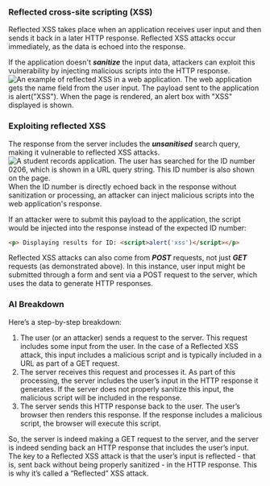 ### Reflected cross-site scripting (XSS)
Reflected XSS takes place when an application receives user input and then sends it back in a later HTTP response. Reflected XSS attacks occur immediately, as the data is echoed into the response.

If the application doesn't ***sanitize*** the input data, attackers can exploit this vulnerability by injecting malicious scripts into the HTTP response. 
![An example of reflected XSS in a web application. The web application gets the name field from the user input. The payload sent to the application is <script>alert("XSS")</script>. When the page is rendered, an alert box with "XSS" displayed is shown.](https://il-labforge-assets.origin.immersivelabs.team/uploads/RjHrUDBKzlu_4eGbQq1AgqOP-wRFhsPHqaovmBJccGo.png)

### Exploiting reflected XSS
The response from the server includes the ***unsanitised*** search query, making it vulnerable to reflected XSS attacks. 
![A student records application. The user has searched for the ID number 0206, which is shown in a URL query string. This ID number is also shown on the page.](https://il-labforge-assets.origin.immersivelabs.team/uploads/kYB-aTT1CoxdrUhJCEyKMs4TeCV8YTnncjo60Dlv89k.png)
When the ID number is directly echoed back in the response without sanitization or processing, an attacker can inject malicious scripts into the web application's response.

If an attacker were to submit this payload to the application, the script would be injected into the response instead of the expected ID number:
```html
<p> Displaying results for ID: <script>alert('xss')</script></p>
```

Reflected XSS attacks can also come from ***POST*** requests, not just ***GET*** requests (as demonstrated above). In this instance, user input might be submitted through a form and sent via a POST request to the server, which uses the data to generate HTTP responses. 

### AI Breakdown
Here’s a step-by-step breakdown:
1. The user (or an attacker) sends a request to the server. This request includes some input from the user. In the case of a Reflected XSS attack, this input includes a malicious script and is typically included in a URL as part of a GET request.
2. The server receives this request and processes it. As part of this processing, the server includes the user’s input in the HTTP response it generates. If the server does not properly sanitize this input, the malicious script will be included in the response.
3. The server sends this HTTP response back to the user. The user’s browser then renders this response. If the response includes a malicious script, the browser will execute this script.

So, the server is indeed making a GET request to the server, and the server is indeed sending back an HTTP response that includes the user’s input. The key to a Reflected XSS attack is that the user’s input is reflected - that is, sent back without being properly sanitized - in the HTTP response. This is why it’s called a “Reflected” XSS attack.